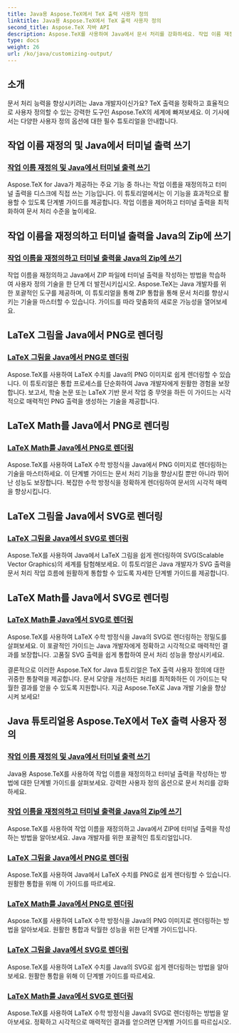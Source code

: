 ```yaml
---
title: Java용 Aspose.TeX에서 TeX 출력 사용자 정의
linktitle: Java용 Aspose.TeX에서 TeX 출력 사용자 정의
second_title: Aspose.TeX 자바 API
description: Aspose.TeX를 사용하여 Java에서 문서 처리를 강화하세요. 작업 이름 재정의, 터미널 출력 작성, LaTeX 수치 및 수학을 PNG/SVG로 원활하게 렌더링하는 방법에 대한 가이드를 살펴보세요.
type: docs
weight: 26
url: /ko/java/customizing-output/
---
```

## 소개

문서 처리 능력을 향상시키려는 Java 개발자이신가요? TeX 출력을 정확하고 효율적으로 사용자 정의할 수 있는 강력한 도구인 Aspose.TeX의 세계에 빠져보세요. 이 기사에서는 다양한 사용자 정의 옵션에 대한 필수 튜토리얼을 안내합니다.

## 작업 이름 재정의 및 Java에서 터미널 출력 쓰기

### [작업 이름 재정의 및 Java에서 터미널 출력 쓰기](./override-job-name-disk/)

Aspose.TeX for Java가 제공하는 주요 기능 중 하나는 작업 이름을 재정의하고 터미널 출력을 디스크에 직접 쓰는 기능입니다. 이 튜토리얼에서는 이 기능을 효과적으로 활용할 수 있도록 단계별 가이드를 제공합니다. 작업 이름을 제어하고 터미널 출력을 최적화하여 문서 처리 수준을 높이세요.

## 작업 이름을 재정의하고 터미널 출력을 Java의 Zip에 쓰기

### [작업 이름을 재정의하고 터미널 출력을 Java의 Zip에 쓰기](./override-job-name-zip/)

작업 이름을 재정의하고 Java에서 ZIP 파일에 터미널 출력을 작성하는 방법을 학습하여 사용자 정의 기술을 한 단계 더 발전시키십시오. Aspose.TeX는 Java 개발자를 위한 포괄적인 도구를 제공하며, 이 튜토리얼을 통해 ZIP 통합을 통해 문서 처리를 향상시키는 기술을 마스터할 수 있습니다. 가이드를 따라 맞춤화의 새로운 가능성을 열어보세요.

## LaTeX 그림을 Java에서 PNG로 렌더링

### [LaTeX 그림을 Java에서 PNG로 렌더링](./render-lafigures-png/)

Aspose.TeX를 사용하여 LaTeX 수치를 Java의 PNG 이미지로 쉽게 렌더링할 수 있습니다. 이 튜토리얼은 통합 프로세스를 단순화하여 Java 개발자에게 원활한 경험을 보장합니다. 보고서, 학술 논문 또는 LaTeX 기반 문서 작업 중 무엇을 하든 이 가이드는 시각적으로 매력적인 PNG 출력을 생성하는 기술을 제공합니다.

## LaTeX Math를 Java에서 PNG로 렌더링

### [LaTeX Math를 Java에서 PNG로 렌더링](./render-lamath-png/)

Aspose.TeX를 사용하여 LaTeX 수학 방정식을 Java에서 PNG 이미지로 렌더링하는 기술을 마스터하세요. 이 단계별 가이드는 문서 처리 기능을 향상시킬 뿐만 아니라 뛰어난 성능도 보장합니다. 복잡한 수학 방정식을 정확하게 렌더링하여 문서의 시각적 매력을 향상시킵니다.

## LaTeX 그림을 Java에서 SVG로 렌더링

### [LaTeX 그림을 Java에서 SVG로 렌더링](./render-lafigures-svg/)

Aspose.TeX를 사용하여 Java에서 LaTeX 그림을 쉽게 렌더링하여 SVG(Scalable Vector Graphics)의 세계를 탐험해보세요. 이 튜토리얼은 Java 개발자가 SVG 출력을 문서 처리 작업 흐름에 원활하게 통합할 수 있도록 자세한 단계별 가이드를 제공합니다.

## LaTeX Math를 Java에서 SVG로 렌더링

### [LaTeX Math를 Java에서 SVG로 렌더링](./render-lamath-svg/)

Aspose.TeX를 사용하여 LaTeX 수학 방정식을 Java의 SVG로 렌더링하는 정밀도를 살펴보세요. 이 포괄적인 가이드는 Java 개발자에게 정확하고 시각적으로 매력적인 결과를 보장합니다. 고품질 SVG 출력을 쉽게 통합하여 문서 처리 성능을 향상시키세요.

결론적으로 이러한 Aspose.TeX for Java 튜토리얼은 TeX 출력 사용자 정의에 대한 귀중한 통찰력을 제공합니다. 문서 모양을 개선하든 처리를 최적화하든 이 가이드는 탁월한 결과를 얻을 수 있도록 지원합니다. 지금 Aspose.TeX로 Java 개발 기술을 향상시켜 보세요!
## Java 튜토리얼용 Aspose.TeX에서 TeX 출력 사용자 정의
### [작업 이름 재정의 및 Java에서 터미널 출력 쓰기](./override-job-name-disk/)
Java용 Aspose.TeX를 사용하여 작업 이름을 재정의하고 터미널 출력을 작성하는 방법에 대한 단계별 가이드를 살펴보세요. 강력한 사용자 정의 옵션으로 문서 처리를 강화하세요.
### [작업 이름을 재정의하고 터미널 출력을 Java의 Zip에 쓰기](./override-job-name-zip/)
Aspose.TeX를 사용하여 작업 이름을 재정의하고 Java에서 ZIP에 터미널 출력을 작성하는 방법을 알아보세요. Java 개발자를 위한 포괄적인 튜토리얼입니다.
### [LaTeX 그림을 Java에서 PNG로 렌더링](./render-lafigures-png/)
Aspose.TeX를 사용하여 Java에서 LaTeX 수치를 PNG로 쉽게 렌더링할 수 있습니다. 원활한 통합을 위해 이 가이드를 따르세요.
### [LaTeX Math를 Java에서 PNG로 렌더링](./render-lamath-png/)
Aspose.TeX를 사용하여 LaTeX 수학 방정식을 Java의 PNG 이미지로 렌더링하는 방법을 알아보세요. 원활한 통합과 탁월한 성능을 위한 단계별 가이드입니다.
### [LaTeX 그림을 Java에서 SVG로 렌더링](./render-lafigures-svg/)
Aspose.TeX를 사용하여 LaTeX 수치를 Java의 SVG로 쉽게 렌더링하는 방법을 알아보세요. 원활한 통합을 위해 이 단계별 가이드를 따르세요.
### [LaTeX Math를 Java에서 SVG로 렌더링](./render-lamath-svg/)
Aspose.TeX를 사용하여 LaTeX 수학 방정식을 Java의 SVG로 렌더링하는 방법을 알아보세요. 정확하고 시각적으로 매력적인 결과를 얻으려면 단계별 가이드를 따르십시오.